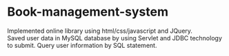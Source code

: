 # Book-management-system
Implemented online library using html/css/javascript and JQuery. </br>
Saved user data in MySQL database by using Servlet and JDBC technology to submit.
Query user information by SQL statement.
